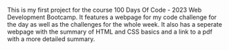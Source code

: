 This is my first project for the course 100 Days Of Code - 2023 Web Development Bootcamp. It features a webpage for my code challenge for the day as well as the challenges for the whole week. It also has a seperate webpage with the summary of HTML and CSS basics and a link to a pdf with a more detailed summary.
